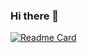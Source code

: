 ### Hi there 👋

<!--リポジトリ-->
[![Readme Card](https://github-readme-stats.vercel.app/api/pin/?username=mcrn-8284&repo=portfolio&theme=radical)](https://github.com/mcrn-8284/portfolio)


<!--
**mcrn-8284/mcrn-8284** is a ✨ _special_ ✨ repository because its `README.md` (this file) appears on your GitHub profile.

Here are some ideas to get you started:

- 🔭 I’m currently working on ...
- 🌱 I’m currently learning ...
- 👯 I’m looking to collaborate on ...
- 🤔 I’m looking for help with ...
- 💬 Ask me about ...
- 📫 How to reach me: ...
- 😄 Pronouns: ...
- ⚡ Fun fact: ...
-->
